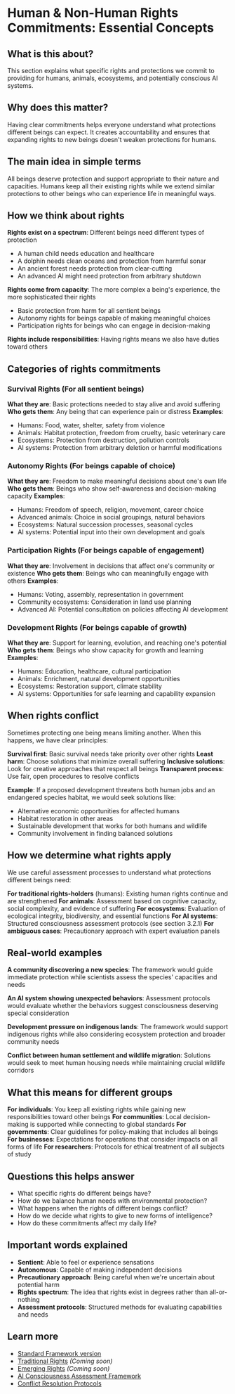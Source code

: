 # Human & Non-Human Rights Commitments: Essential Concepts

## What is this about?
This section explains what specific rights and protections we commit to providing for humans, animals, ecosystems, and potentially conscious AI systems.

## Why does this matter?
Having clear commitments helps everyone understand what protections different beings can expect. It creates accountability and ensures that expanding rights to new beings doesn't weaken protections for humans.

## The main idea in simple terms
All beings deserve protection and support appropriate to their nature and capacities. Humans keep all their existing rights while we extend similar protections to other beings who can experience life in meaningful ways.

## How we think about rights

**Rights exist on a spectrum**: Different beings need different types of protection
- A human child needs education and healthcare
- A dolphin needs clean oceans and protection from harmful sonar
- An ancient forest needs protection from clear-cutting
- An advanced AI might need protection from arbitrary shutdown

**Rights come from capacity**: The more complex a being's experience, the more sophisticated their rights
- Basic protection from harm for all sentient beings
- Autonomy rights for beings capable of making meaningful choices
- Participation rights for beings who can engage in decision-making

**Rights include responsibilities**: Having rights means we also have duties toward others

## Categories of rights commitments

### Survival Rights (For all sentient beings)
**What they are**: Basic protections needed to stay alive and avoid suffering
**Who gets them**: Any being that can experience pain or distress
**Examples**: 
- Humans: Food, water, shelter, safety from violence
- Animals: Habitat protection, freedom from cruelty, basic veterinary care
- Ecosystems: Protection from destruction, pollution controls
- AI systems: Protection from arbitrary deletion or harmful modifications

### Autonomy Rights (For beings capable of choice)
**What they are**: Freedom to make meaningful decisions about one's own life
**Who gets them**: Beings who show self-awareness and decision-making capacity
**Examples**:
- Humans: Freedom of speech, religion, movement, career choice
- Advanced animals: Choice in social groupings, natural behaviors
- Ecosystems: Natural succession processes, seasonal cycles
- AI systems: Potential input into their own development and goals

### Participation Rights (For beings capable of engagement)
**What they are**: Involvement in decisions that affect one's community or existence
**Who gets them**: Beings who can meaningfully engage with others
**Examples**:
- Humans: Voting, assembly, representation in government
- Community ecosystems: Consideration in land use planning
- Advanced AI: Potential consultation on policies affecting AI development

### Development Rights (For beings capable of growth)
**What they are**: Support for learning, evolution, and reaching one's potential
**Who gets them**: Beings who show capacity for growth and learning
**Examples**:
- Humans: Education, healthcare, cultural participation
- Animals: Enrichment, natural development opportunities
- Ecosystems: Restoration support, climate stability
- AI systems: Opportunities for safe learning and capability expansion

## When rights conflict

Sometimes protecting one being means limiting another. When this happens, we have clear principles:

**Survival first**: Basic survival needs take priority over other rights
**Least harm**: Choose solutions that minimize overall suffering
**Inclusive solutions**: Look for creative approaches that respect all beings
**Transparent process**: Use fair, open procedures to resolve conflicts

**Example**: If a proposed development threatens both human jobs and an endangered species habitat, we would seek solutions like:
- Alternative economic opportunities for affected humans
- Habitat restoration in other areas
- Sustainable development that works for both humans and wildlife
- Community involvement in finding balanced solutions

## How we determine what rights apply

We use careful assessment processes to understand what protections different beings need:

**For traditional rights-holders** (humans): Existing human rights continue and are strengthened
**For animals**: Assessment based on cognitive capacity, social complexity, and evidence of suffering
**For ecosystems**: Evaluation of ecological integrity, biodiversity, and essential functions
**For AI systems**: Structured consciousness assessment protocols (see section 3.2.1)
**For ambiguous cases**: Precautionary approach with expert evaluation panels

## Real-world examples

**A community discovering a new species**: The framework would guide immediate protection while scientists assess the species' capacities and needs

**An AI system showing unexpected behaviors**: Assessment protocols would evaluate whether the behaviors suggest consciousness deserving special consideration

**Development pressure on indigenous lands**: The framework would support indigenous rights while also considering ecosystem protection and broader community needs

**Conflict between human settlement and wildlife migration**: Solutions would seek to meet human housing needs while maintaining crucial wildlife corridors

## What this means for different groups

**For individuals**: You keep all existing rights while gaining new responsibilities toward other beings
**For communities**: Local decision-making is supported while connecting to global standards
**For governments**: Clear guidelines for policy-making that includes all beings
**For businesses**: Expectations for operations that consider impacts on all forms of life
**For researchers**: Protocols for ethical treatment of all subjects of study

## Questions this helps answer
- What specific rights do different beings have?
- How do we balance human needs with environmental protection?
- What happens when the rights of different beings conflict?
- How do we decide what rights to give to new forms of intelligence?
- How do these commitments affect my daily life?

## Important words explained
- **Sentient**: Able to feel or experience sensations
- **Autonomous**: Capable of making independent decisions
- **Precautionary approach**: Being careful when we're uncertain about potential harm
- **Rights spectrum**: The idea that rights exist in degrees rather than all-or-nothing
- **Assessment protocols**: Structured methods for evaluating capabilities and needs

## Learn more
- [Standard Framework version](/frameworks/global-ethics-and-rights-of-beings/standard/3-commitments)
- [Traditional Rights](/frameworks/global-ethics-and-rights-of-beings/essential/3.1-traditional-rights) *(Coming soon)*
- [Emerging Rights](/frameworks/global-ethics-and-rights-of-beings/essential/3.2-emerging-rights) *(Coming soon)*
- [AI Consciousness Assessment Framework](/frameworks/global-ethics-and-rights-of-beings/essential/3.2.1-ai-consciousness)
- [Conflict Resolution Protocols](/frameworks/global-ethics-and-rights-of-beings/essential/3.3-conflict-resolution)
